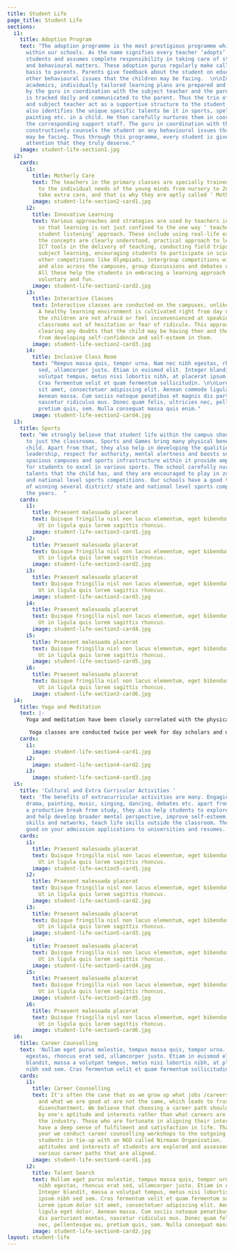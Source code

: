 ```yaml
---
title: Student Life
page_title: Student Life
sections:
  i1:
    title: Adoption Program
    text: "The adoption programme is the most prestigious programme which we implement
      within our schools. As the name signifies every teacher ‘adopts’ around 15-20
      students and assumes complete responsibility in taking care of students in academic
      and behavioural matters. These adoption gurus regularly make calls on a fortnightly
      basis to parents. Parents give feedback about the student on educational and
      other behavioural issues that the children may be facing.  \n\nIn the area of
      academics, individually tailored learning plans are prepared and implemented
      by the guru in coordination with the subject teacher and the parent. The progress
      is tracked daily and communicated to the parent. Thus the trio of guru, parent
      and subject teacher act as a supportive structure to the student.\n\nThe guru
      also identifies the unique specific talents be it in sports, spelling bee, dance,
      painting etc. in a child. He then carefully nurtures them in coordination with
      the corresponding support staff. The guru in coordination with the parent also
      constructively counsels the student on any behavioural issues that the child
      may be facing. Thus through this programme, every student is given the individual
      attention that they truly deserve."
    image: student-life-section1.jpg
  i2:
    cards:
      i1:
        title: Motherly Care
        text: The teachers in the primary classes are specially trained to be sensitive
          to the individual needs of the young minds from nursery to 2nd class. Teachers
          take extra care, and that is why they are aptly called ‘ Mother teachers’.
        image: student-life-section2-card1.jpg
      i2:
        title: Innovative Learning
        text: Various approaches and strategies are used by teachers in our schools
          so that learning is not just confined to the one way ‘ teacher teaching-
          student listening’ approach. These include using real-life examples so that
          the concepts are clearly understood, practical approach to learning, using
          ICT tools in the delivery of teaching, conducting field trips related to
          subject learning, encouraging students to participate in science fairs and
          other competitions like Olympiads, intergroup competitions within the class
          and also across the campuses, group discussions and debates on issues etc.
          All these help the students in embracing a learning approach which is innovative,
          voluntary and fun.
        image: student-life-section2-card2.jpg
      i3:
        title: Interactive Classes
        text: Interactive classes are conducted on the campuses, unlike other schools.
          A healthy learning environment is cultivated right from day one in which
          the children are not afraid or feel inconvenienced at speaking up in the
          classrooms out of hesitation or fear of ridicule. This approach helps in
          clearing any doubts that the child may be having then and there itself apart
          from developing self-confidence and self-esteem in them.
        image: student-life-section2-card3.jpg
      i4:
        title: Inclusive Class Room
        text: "Rempus massa quis, tempor urna. Nam nec nibh egestas, rhoncus erat
          sed, ullamcorper justo. Etiam in euismod elit. Integer blandit, massa a
          volutpat tempus, metus nisi lobortis nibh, at placerat ipsum nibh sed sem.
          Cras fermentum velit et quam fermentum sollicitudin. \n\nLorem ipsum dolor
          sit amet, consectetuer adipiscing elit. Aenean commodo ligula eget dolor.
          Aenean massa. Cum sociis natoque penatibus et magnis dis parturient montes,
          nascetur ridiculus mus. Donec quam felis, ultricies nec, pellentesque eu,
          pretium quis, sem. Nulla consequat massa quis enim."
        image: student-life-section2-card4.jpg
  i3:
    title: Sports
    text: "We strongly believe that student life within the campus should not be confined
      to just the classrooms. Sports and Games bring many physical benefits to the
      child. Apart from that, they also help in developing the qualities of team spirit,
      leadership, respect for authority, mental alertness and boosts self-confidence.\n\nOur
      spacious campuses and sports infrastructure within it provide ample opportunities
      for students to excel in various sports. The school carefully nurtures any unique
      talents that the child has, and they are encouraged to play in zonal/district/state
      and national level sports competitions. Our schools have a good track record
      of winning several district/ state and national level sports competitions over
      the years.  "
    cards:
      i1:
        title: Praesent malesuada placerat
        text: Quisque fringilla nisl non lacus elementum, eget bibendum orci ornare.
          Ut in ligula quis lorem sagittis rhoncus.
        image: student-life-section3-card1.jpg
      i2:
        title: Praesent malesuada placerat
        text: Quisque fringilla nisl non lacus elementum, eget bibendum orci ornare.
          Ut in ligula quis lorem sagittis rhoncus.
        image: student-life-section3-card2.jpg
      i3:
        title: Praesent malesuada placerat
        text: Quisque fringilla nisl non lacus elementum, eget bibendum orci ornare.
          Ut in ligula quis lorem sagittis rhoncus.
        image: student-life-section3-card3.jpg
      i4:
        title: Praesent malesuada placerat
        text: Quisque fringilla nisl non lacus elementum, eget bibendum orci ornare.
          Ut in ligula quis lorem sagittis rhoncus.
        image: student-life-section3-card4.jpg
      i5:
        title: Praesent malesuada placerat
        text: Quisque fringilla nisl non lacus elementum, eget bibendum orci ornare.
          Ut in ligula quis lorem sagittis rhoncus.
        image: student-life-section3-card5.jpg
      i6:
        title: Praesent malesuada placerat
        text: Quisque fringilla nisl non lacus elementum, eget bibendum orci ornare.
          Ut in ligula quis lorem sagittis rhoncus.
        image: student-life-section3-card6.jpg
  i4:
    title: Yoga and Meditation
    text: |-
      Yoga and meditation have been closely correlated with the physical, mental and spiritual development of an individual. That is why we have included both these in our daily campus routines. Every day in the morning, there is a short 10-minute meditation session done by all the children and staff in the classroom.

       Yoga classes are conducted twice per week for day scholars and daily in the morning for residential students. Apart from this, we also do summer yoga camps every year at the Bachupally campus.
    cards:
      i1:
        image: student-life-section4-card1.jpg
      i2:
        image: student-life-section4-card2.jpg
      i3:
        image: student-life-section4-card3.jpg
  i5:
    title: 'Cultural and Extra Curricular Activities '
    text: 'The benefits of extracurricular activities are many. Engaging in sports,
      drama, painting, music, singing, dancing, debates etc. apart from providing
      a productive break from study, they also help students to explore their interests
      and help develop broader mental perspective, improve self-esteem, improve social
      skills and networks, teach life skills outside the classroom. They also look
      good on your admission applications to universities and resumes. '
    cards:
      i1:
        title: Praesent malesuada placerat
        text: Quisque fringilla nisl non lacus elementum, eget bibendum orci ornare.
          Ut in ligula quis lorem sagittis rhoncus.
        image: student-life-section5-card1.jpg
      i2:
        title: Praesent malesuada placerat
        text: Quisque fringilla nisl non lacus elementum, eget bibendum orci ornare.
          Ut in ligula quis lorem sagittis rhoncus.
        image: student-life-section5-card2.jpg
      i3:
        title: Praesent malesuada placerat
        text: Quisque fringilla nisl non lacus elementum, eget bibendum orci ornare.
          Ut in ligula quis lorem sagittis rhoncus.
        image: student-life-section5-card3.jpg
      i4:
        title: Praesent malesuada placerat
        text: Quisque fringilla nisl non lacus elementum, eget bibendum orci ornare.
          Ut in ligula quis lorem sagittis rhoncus.
        image: student-life-section5-card4.jpg
      i5:
        title: Praesent malesuada placerat
        text: Quisque fringilla nisl non lacus elementum, eget bibendum orci ornare.
          Ut in ligula quis lorem sagittis rhoncus.
        image: student-life-section5-card5.jpg
      i6:
        title: Praesent malesuada placerat
        text: Quisque fringilla nisl non lacus elementum, eget bibendum orci ornare.
          Ut in ligula quis lorem sagittis rhoncus.
        image: student-life-section5-card6.jpg
  i6:
    title: Career Counselling
    text: 'Nullam eget purus molestie, tempus massa quis, tempor urna. Nam nec nibh
      egestas, rhoncus erat sed, ullamcorper justo. Etiam in euismod elit. Integer
      blandit, massa a volutpat tempus, metus nisi lobortis nibh, at placerat ipsum
      nibh sed sem. Cras fermentum velit et quam fermentum sollicitudin. '
    cards:
      i1:
        title: Career Counselling
        text: It's often the case that as we grow up what jobs /careers we are in
          and what we are good at are not the same, which leads to frustration and
          disenchantment. We believe that choosing a career path should be determined
          by one's aptitude and interests rather than what careers are ticking in
          the industry. Those who are fortunate in aligning their interests and vocations
          have a deep sense of fulfilment and satisfaction in life. That's why every
          year we conduct career counselling workshops to the outgoing 10th class
          students in tie-up with an NGO called Nirmaan Organisation.  Wherein the
          aptitudes and interests of students are explored and assessed, and we suggest
          various career paths that are aligned.
        image: student-life-section6-card1.jpg
      i2:
        title: Talent Search
        text: Nullam eget purus molestie, tempus massa quis, tempor urna. Nam nec
          nibh egestas, rhoncus erat sed, ullamcorper justo. Etiam in euismod elit.
          Integer blandit, massa a volutpat tempus, metus nisi lobortis nibh, at placerat
          ipsum nibh sed sem. Cras fermentum velit et quam fermentum sollicitudin.
          Lorem ipsum dolor sit amet, consectetuer adipiscing elit. Aenean commodo
          ligula eget dolor. Aenean massa. Cum sociis natoque penatibus et magnis
          dis parturient montes, nascetur ridiculus mus. Donec quam felis, ultricies
          nec, pellentesque eu, pretium quis, sem. Nulla consequat massa quis enim.
        image: student-life-section6-card2.jpg
layout: student-life
---
```



